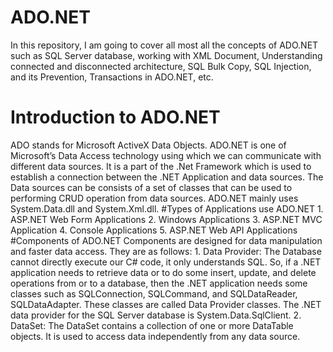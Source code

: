 # ADO.NET
In this repository, I am going to cover all most all the concepts of ADO.NET such as SQL Server database, working with XML Document, Understanding connected and disconnected architecture, SQL Bulk Copy, SQL Injection, and its Prevention, Transactions in ADO.NET, etc.
<h1>Introduction to ADO.NET</h1>
ADO stands for Microsoft ActiveX Data Objects. ADO.NET is one of Microsoft’s Data Access technology using which we can communicate with different data sources. It is a part of the .Net Framework which is used to establish a connection between the .NET Application and data sources. The Data sources can be consists of a set of classes that can be used to performing CRUD operation from data sources. ADO.NET mainly uses System.Data.dll and System.Xml.dll.
#Types of Applications use ADO.NET
1.	ASP.NET Web Form Applications
2.	Windows Applications
3.	ASP.NET MVC Application
4.	Console Applications
5.	ASP.NET Web API Applications
#Components of ADO.NET
Components are designed for data manipulation and faster data access. They are as follows:
1.	Data Provider: The Database cannot directly execute our C# code, it only understands SQL. So, if a .NET application needs to retrieve data or to do some insert, update, and delete operations from or to a database, then the .NET application needs some classes such as SQLConnection, SQLCommand, and SQLDataReader, SQLDataAdapter. These classes are called Data Provider classes. The .NET data provider for the SQL Server database is System.Data.SqlClient.
2.	DataSet: The DataSet contains a collection of one or more DataTable objects. It is used to access data independently from any data source.
